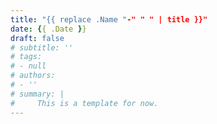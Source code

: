 ```yaml
---
title: "{{ replace .Name "-" " " | title }}"
date: {{ .Date }}
draft: false
# subtitle: ''
# tags:
# - null
# authors:
# - ''
# summary: |
#     This is a template for now.
---
```


